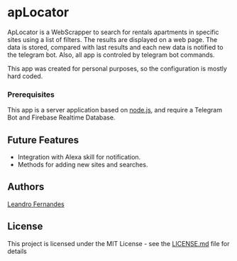 # apLocator

ApLocator is a WebScrapper to search for rentals apartments in specific sites using a list of filters. The results are displayed on a web page.
The data is stored, compared with last results and each new data is notified to the telegram bot. Also, all app is controled by telegram bot commands.

This app was created for personal purposes, so the configuration is mostly hard coded.

### Prerequisites

This app is a server application based on [node.js](https://nodejs.org/en/), and require a Telegram Bot and Firebase Realtime Database.

## Future Features

- Integration with Alexa skill for notification.
- Methods for adding new sites and searches.

## Authors

[Leandro Fernandes](https://github.com/lfdo20/)

## License

This project is licensed under the MIT License - see the [LICENSE.md](LICENSE.md) file for details
